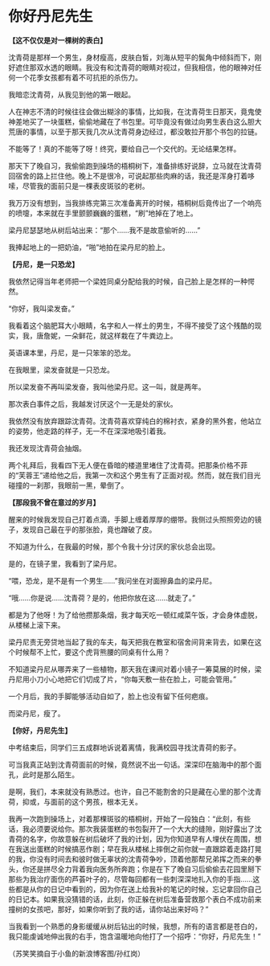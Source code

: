 # 你好丹尼先生

**【这不仅仅是对一棵树的表白】**

沈青荷是那样一个男生，身材瘦高，皮肤白皙，刘海从短平的鬓角中倾斜而下，刚好遮住那双水透的眼睛。我没有和沈青荷的眼睛对视过，但我相信，他的眼神对任何一个花季女孩都有着不可抗拒的杀伤力。 

我暗恋沈青荷，从我见到他的第一眼起。 

人在神志不清的时候往往会做出糊涂的事情，比如我，在沈青荷生日那天，竟鬼使神差地买了一块蛋糕，偷偷地藏在了书包里。可毕竟没有做过向男生表白这么胆大荒唐的事情，以至于那天我几次从沈青荷身边经过，都没敢拉开那个书包的拉链。 

不能等了！真的不能等了呀！终究，要给自己一个交代的。无论结果怎样。 

那天下了晚自习，我偷偷跑到操场的梧桐树下，准备排练好说辞，立马就在沈青荷回宿舍的路上拦住他。晚上不是很冷，可说起那些肉麻的话，我还是浑身打着哆嗦，尽管我的面前只是一棵表皮斑驳的老树。 

我万万没有想到，当我排练完第三次准备离开的时候，梧桐树后竟传出了一个响亮的喷嚏，本来就在手里颤颤巍巍的蛋糕，“刷”地掉在了地上。 

梁丹尼瑟瑟地从树后站出来：“那个……我不是故意偷听的……” 

我捧起地上的一把奶油，“啪”地拍在梁丹尼的脸上。 

**【丹尼，是一只恐龙】**

我依然记得当年老师把一个梁姓同桌分配给我的时候，自己脸上是怎样的一种愕然。 

“你好，我叫梁发奋。” 

我看着这个脑肥耳大小眼睛，名字和人一样土的男生，不得不接受了这个残酷的现实，我，唐詹妮，一朵鲜花，就这样栽在了牛粪边上。 

英语课本里，丹尼，是一只笨笨的恐龙。 

在我眼里，梁发奋就是一只恐龙。 

所以梁发奋不再叫梁发奋，我叫他梁丹尼。这一叫，就是两年。 

那次表白事件之后，我越发讨厌这个一无是处的家伙。 

我依然没有放弃跟踪沈青荷。沈青荷喜欢穿纯白的棉衬衣，紧身的黑外套，他站立的姿势，他走路的样子，无一不在深深地吸引着我。 

我还发现沈青荷会抽烟。 

两个礼拜后，我看四下无人便在昏暗的楼道里堵住了沈青荷。把那条价格不菲的“芙蓉王”递给他之后，我第一次和这个男生有了正面对视。然而，就在我们目光碰撞的一刹那，我眼前一黑，晕倒了。 

**【那段我不曾在意过的岁月】**

醒来的时候我发现自己打着点滴，手脚上缠着厚厚的绷带。我侧过头照照旁边的镜子，发现自己最在乎的那张脸，竟也蹭破了皮。 

不知道为什么，在我最的时候，那个令我十分讨厌的家伙总会出现。 

是的，在镜子里，我看到了梁丹尼。 

“喂，恐龙，是不是有一个男生……”我问坐在对面擦鼻血的梁丹尼。 

“哦……你是说……沈青荷？是的，他把你放在这……就走了。” 

都是为了他呀！为了给他攒那条烟，我才每天吃一顿红咸菜午饭，才会身体虚脱，从楼梯上滚下来。 

梁丹尼责无旁贷地当起了我的车夫，每天把我在教室和宿舍间背来背去，如果在这个时候帮不上忙，要这个虎背熊腰的同桌有什么用？ 

不知道梁丹尼从哪弄来了一些植物，那天我在课间对着小镜子一筹莫展的时候，梁丹尼用小刀小心地把它们切成了片，“你每天敷一些在脸上，可能会管用。” 

一个月后，我的手脚能够活动自如了，脸上也没有留下任何疤痕。 

而梁丹尼，瘦了。 

**【你好，丹尼先生】**

中考结束后，同学们三五成群地诉说着离情，我满校园寻找沈青荷的影子。 

可当我真正站到沈青荷面前的时候，竟然说不出一句话。深深印在脑海中的那个面孔，此时是那么陌生。 

是啊，我们，本来就没有熟悉过。也许，自己不能割舍的只是藏在心里的那个沈青荷，抑或，与面前的这个男孩，根本无关。 

我再一次跑到操场上，对着那棵斑驳的梧桐树，开始了一段独白：“此刻，有些话，我必须要说给你。那次我装蛋糕的书包裂开了一个大大的缝隙，刚好露出了沈青荷的名字，你故意躲在树后破坏了我的计划，因为你知道早有人埋伏在周围，想在我送出蛋糕的时候搞恶作剧；早在我从楼梯上摔倒之前你就一直跟踪着走路打晃的我，你没有时间去和彼时做无辜状的沈青荷争吵，顶着他那帮兄弟挥之而来的拳头，你还是拼尽全力背着我向医务所奔跑；你是在下了晚自习后偷偷去花园里掰下那些为我治疗面伤的芦荟叶子的，尽管每回都有一些刺深深地扎入你的手指……这些都是从你的日记中看到的，因为你在送上给我补的笔记的时候，忘记拿回你自己的日记本。如果我没猜错的话，此刻，你正躲在树后准备营救那个表白不成功前来撞树的女孩吧，那好，如果你听到了我的话，请你站出来好吗？” 

当我看到一个熟悉的身影缓缓从树后钻出的时候，我想，所有的语言都是苍白的，我只能虔诚地伸出我的右手，饱含温暖地向他打了一个招呼：“你好，丹尼先生！” 

（苏笑笑摘自于小鱼的新浪博客图/孙红岗）